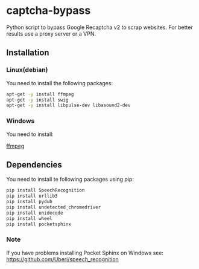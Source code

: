 # captcha-bypass

Python script to bypass Google Recaptcha v2 to scrap websites. For better results use a proxy server or a VPN.

## Installation

### Linux(debian)

You need to install the following packages:

```bash
apt-get -y install ffmpeg
apt-get -y install swig
apt-get -y install libpulse-dev libasound2-dev
```

### Windows

You need to install:

[ffmpeg](https://ffmpeg.org/download.html)


## Dependencies
You need to install te following packages using pip:
```bash
pip install SpeechRecognition
pip install urllib3
pip install pydub
pip install undetected_chromedriver
pip install unidecode
pip install wheel
pip install pocketsphinx
```

### Note

If you have problems installing Pocket Sphinx on Windows see: https://github.com/Uberi/speech_recognition
